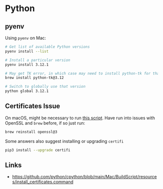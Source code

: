 # Python

## pyenv

Using `pyenv` on Mac:

```bash
# Get list of available Python versions
pyenv install --list

# Install a particular version
pyenv install 3.12.1

# May get TK error, in which case may need to install python-tk for that version
brew install python-tk@3.12

# Switch to globally use that version
python global 3.12.1
```

## Certificates Issue

On macOS, might be necessary to run [this script](https://github.com/python/cpython/blob/main/Mac/BuildScript/resources/install_certificates.command). Have run into issues with OpenSSL and `brew` before, if so just run:

```bash
brew reinstall openssl@3
```

Some answers also suggest installing or upgrading `certifi`

```bash
pip3 install --upgrade certifi
```

## Links

- <https://github.com/python/cpython/blob/main/Mac/BuildScript/resources/install_certificates.command>
